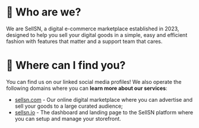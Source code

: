 # 👋 Who are we?
We are SellSN, a digital e-commerce marketplace established in 2023, designed to help you sell your digital goods in a simple, easy and efficient fashion with features that matter and a support team that cares.

# 🔎 Where can I find you?
You can find us on our linked social media profiles! We also operate the following domains where you can **learn more about our services**:

- [sellsn.com](https://sellsn.com) - Our online digital marketplace where you can advertise and sell your goods to a large curated audience;
- [sellsn.io](https://sellsn.io) - The dashboard and landing page to the SellSN platform where you can setup and manage your storefront.
